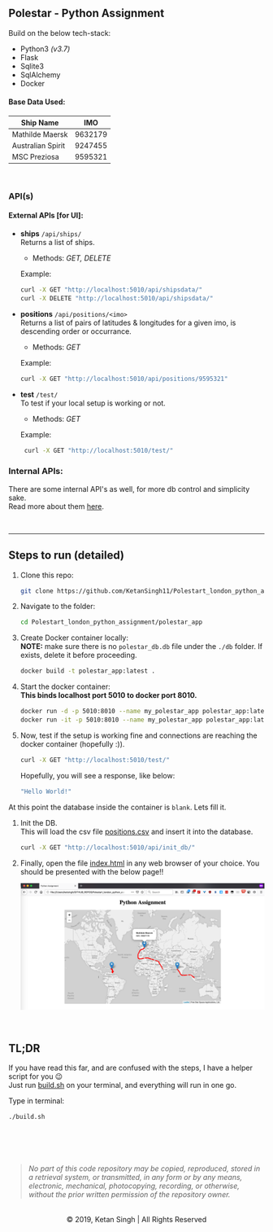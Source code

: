 ## Polestar - Python Assignment

Build on the below tech-stack:
- Python3 _(v3.7)_
- Flask
- Sqlite3
- SqlAlchemy
- Docker

#### Base Data Used:
|     Ship Name     |   IMO   |
------------------- | --------
| Mathilde Maersk   | 9632179 |
| Australian Spirit | 9247455 |
| MSC Preziosa      | 9595321 |

<br>  

### API(s)    
#### External APIs [for UI]:    
- **ships** `/api/ships/`    
    Returns a list of ships.
    - Methods: _GET, DELETE_

    Example:
    ```bash
    curl -X GET "http://localhost:5010/api/shipsdata/"
    curl -X DELETE "http://localhost:5010/api/shipsdata/"
    ```

- **positions** `/api/positions/<imo>`   
    Returns a list of pairs of latitudes & longitudes for a given imo, is descending order or occurrance.
    - Methods: _GET_  
    
    Example:    
    ```bash
    curl -X GET "http://localhost:5010/api/positions/9595321"
    ```

- **test** `/test/`  
    To test if your local setup is working or not.
    - Methods: _GET_
    
    Example:
    ```bash
     curl -X GET "http://localhost:5010/test/"
    ```
    
    
### Internal APIs:  
There are some internal API's as well, for more db control and simplicity sake.  
Read more about them [here](README_more.md).

<br>

---

## Steps to run (detailed)

1. Clone this repo:
    ```bash
    git clone https://github.com/KetanSingh11/Polestart_london_python_assignment.git
    ```

2. Navigate to the folder:
    ```bash
    cd Polestart_london_python_assignment/polestar_app
    ```

3. Create Docker container locally:   
    **NOTE:** make sure there is no `polestar_db.db` file under the `./db` folder. If exists, delete it before proceeding.
    ```bash
    docker build -t polestar_app:latest .
    ```
    
4. Start the docker container:   
   __This binds localhost port 5010 to docker port 8010.__    
    ```bash
    docker run -d -p 5010:8010 --name my_polestar_app polestar_app:latest
    docker run -it -p 5010:8010 --name my_polestar_app polestar_app:latest
    ```

5. Now, test if the setup is working fine and connections are reaching the docker container (hopefully :)).
    ```bash
    curl -X GET "http://localhost:5010/test/"
    ```    

    Hopefully, you will see a response, like below:
    ```bash
    "Hello World!"
    ```    

    
At this point the database inside the container is `blank`. Lets fill it.   
1. Init the DB.   
   This will load the csv file [positions.csv](../positions.csv) and insert it into the database.
    ```bash
    curl -X GET "http://localhost:5010/api/init_db/"
    ```   
     
2. Finally, open the file [index.html](../index.html) in any web browser of your choice.
   You should be presented with the below page!!

    ![screenshot](Screenshot.png)
    
<br>

## TL;DR

If you have read this far, and are confused with the steps, I have a helper script for you :wink:    
Just run [build.sh](build.sh) on your terminal, and everything will run in one go.   

Type in terminal:
```bash
./build.sh
```


<br>
<br>
<br>  
  
> ###### No part of this code repository may be copied, reproduced, stored in a retrieval system, or transmitted, in any form or by any means, electronic, mechanical, photocopying, recording, or otherwise, without the prior written permission of the repository owner.    
<div style='text-align: center;'> &copy; 2019, Ketan Singh | All Rights Reserved </div>     
